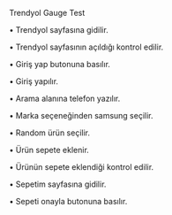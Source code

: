   Trendyol Gauge Test

• Trendyol sayfasına gidilir. 

• Trendyol sayfasının açıldığı kontrol edilir. 

• Giriş yap butonuna basılır. 

• Giriş yapılır. 

• Arama alanına telefon yazılır. 

• Marka seçeneğinden samsung seçilir. 

• Random ürün seçilir. 

• Ürün sepete eklenir. 

• Ürünün sepete eklendiği kontrol edilir. 

• Sepetim sayfasına gidilir. 

• Sepeti onayla butonuna basılır. 
